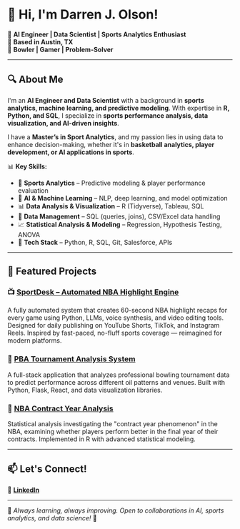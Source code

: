 # 👋 Hi, I'm Darren J. Olson!

🎯 **AI Engineer | Data Scientist | Sports Analytics Enthusiast**  
📍 **Based in Austin, TX**  
🎳 **Bowler | Gamer | Problem-Solver**

---

## 🔍 About Me
I'm an **AI Engineer and Data Scientist** with a background in **sports analytics, machine learning, and predictive modeling**. With expertise in **R, Python, and SQL**, I specialize in **sports performance analysis, data visualization, and AI-driven insights**.

I have a **Master’s in Sport Analytics**, and my passion lies in using data to enhance decision-making, whether it's in **basketball analytics, player development, or AI applications in sports**.

📊 **Key Skills:**
- 🏀 **Sports Analytics** – Predictive modeling & player performance evaluation  
- 🤖 **AI & Machine Learning** – NLP, deep learning, and model optimization  
- 📊 **Data Analysis & Visualization** – R (Tidyverse), Tableau, SQL  
- 💾 **Data Management** – SQL (queries, joins), CSV/Excel data handling  
- 📈 **Statistical Analysis & Modeling** – Regression, Hypothesis Testing, ANOVA  
- 🔧 **Tech Stack** – Python, R, SQL, Git, Salesforce, APIs  

---

## 🚀 Featured Projects

### 📺 [SportDesk – Automated NBA Highlight Engine](https://github.com/DarrenJOlson/nba-highlight-app)  
A fully automated system that creates 60-second NBA highlight recaps for every game using Python, LLMs, voice synthesis, and video editing tools. Designed for daily publishing on YouTube Shorts, TikTok, and Instagram Reels. Inspired by fast-paced, no-fluff sports coverage — reimagined for modern platforms.

### 🎳 [PBA Tournament Analysis System](https://github.com/DarrenJOlson/pba-analysis-app)
A full-stack application that analyzes professional bowling tournament data to predict performance across different oil patterns and venues. Built with Python, Flask, React, and data visualization libraries.

### 🏀 [NBA Contract Year Analysis](https://github.com/DarrenJOlson/NBA-Contract-Year-Analysis)
Statistical analysis investigating the "contract year phenomenon" in the NBA, examining whether players perform better in the final year of their contracts. Implemented in R with advanced statistical modeling.

---

## 📫 Let's Connect!
💼 **[LinkedIn](https://www.linkedin.com/in/darrenjolson/)**  

---

📝 *Always learning, always improving. Open to collaborations in AI, sports analytics, and data science!* 🚀
